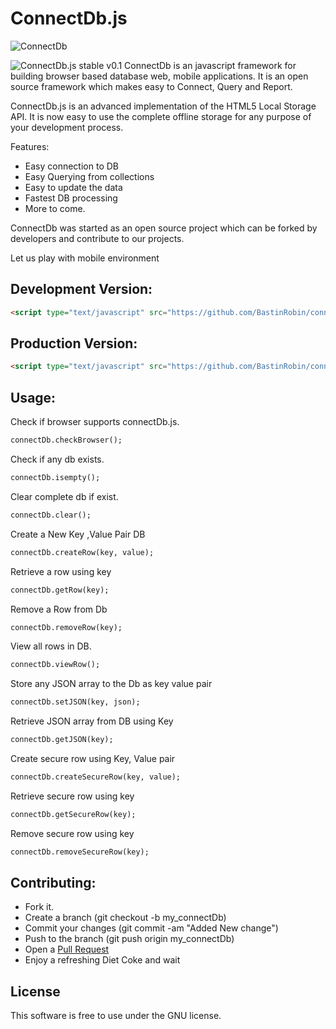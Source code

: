 ConnectDb.js
============
![ConnectDb](https://m.ak.fbcdn.net/sphotos-e.ak/hphotos-ak-prn2/1465379_561069470625698_23440564_n.png)

![ConnectDb.js stable v0.1](http://b.repl.ca/v1/ConnectDb.js-stable_v0.1-brightgreen.png)
ConnectDb is an javascript framework for building browser based database web, mobile applications. It is an open source framework which makes easy to Connect, Query and Report.

ConnectDb.js is an advanced implementation of the HTML5 Local Storage API.
It is now easy to use the complete offline storage for any purpose of your development process.

Features:
* Easy connection to DB
* Easy Querying from collections
* Easy to update the data
* Fastest DB processing
* More to come.

ConnectDb was started as an open source project which can be forked by developers and contribute to our projects.

Let us play with mobile environment

Development Version:
-------------------
```html
<script type="text/javascript" src="https://github.com/BastinRobin/connectDb.js/raw/master/connectDb.js"></script>
```

Production Version:
-------------------
```html
<script type="text/javascript" src="https://github.com/BastinRobin/connectDb.js/raw/master/connectDb.min.js"></script>
```

Usage:
------
Check if browser supports connectDb.js.

```html
connectDb.checkBrowser();
```

Check if any db exists.

```html
connectDb.isempty();
```

Clear complete db if exist.
```html
connectDb.clear();
```

Create a New Key ,Value Pair DB
```html
connectDb.createRow(key, value);
```

Retrieve a row using key
```html
connectDb.getRow(key);
```

Remove a Row from Db
```html
connectDb.removeRow(key);
```

View all rows in DB.
```html
connectDb.viewRow();
```

Store any JSON array to the Db as key value pair
```html
connectDb.setJSON(key, json);
```

Retrieve JSON array from DB using Key
```html
connectDb.getJSON(key);
```

Create secure row using Key, Value pair
```html
connectDb.createSecureRow(key, value);
```

Retrieve secure row using key
```html
connectDb.getSecureRow(key);
```

Remove secure row using key
```html
connectDb.removeSecureRow(key);
``` 

Contributing:
------------

* Fork it.
* Create a branch (git checkout -b my_connectDb)
* Commit your changes (git commit -am "Added New change")
* Push to the branch (git push origin my_connectDb)
* Open a [Pull Request](https://github.com/BastinRobin/connectDb.js/pulls)
* Enjoy a refreshing Diet Coke and wait



License
-------
This software is free to use under the GNU license.
